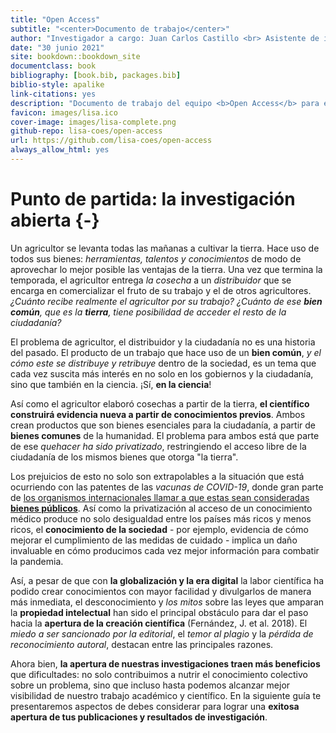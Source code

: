 ```yaml
--- 
title: "Open Access"
subtitle: "<center>Documento de trabajo</center>"
author: "Investigador a cargo: Juan Carlos Castillo <br> Asistente de investigación: Valentina Andrade <br> Pasante: Vanessa Leyton"
date: "30 junio 2021"
site: bookdown::bookdown_site
documentclass: book
bibliography: [book.bib, packages.bib]
biblio-style: apalike
link-citations: yes
description: "Documento de trabajo del equipo <b>Open Access</b> para el Laboratorio de Ciencia Social Abierta"
favicon: images/lisa.ico
cover-image: images/lisa-complete.png
github-repo: lisa-coes/open-access
url: https://github.com/lisa-coes/open-access
always_allow_html: yes
---
```


# Punto de partida: la investigación abierta {-}

Un agricultor se levanta todas las mañanas a cultivar la tierra.
Hace uso de todos sus bienes: *herramientas, talentos y conocimientos* de modo de  aprovechar lo mejor posible las ventajas de la tierra. Una vez que termina la temporada, el agricultor entrega *la cosecha* a un *distribuidor* que se encarga en comercializar el fruto de su trabajo y el de otros agricultores. *¿Cuánto recibe realmente el agricultor por su trabajo?* _¿Cuánto de ese **bien común**, que es la **tierra**, tiene posibilidad de acceder el resto de la ciudadanía?_

El problema de agricultor, el distribuidor y la ciudadanía no es una historia del pasado. El producto de un trabajo que hace uso de un **bien común**, *y el cómo este se distribuye y retribuye* dentro de la sociedad, es un tema que cada vez suscita más interés en no solo en los gobiernos y la ciudadanía, sino que también en la ciencia. ¡Sí, **en la ciencia**!

Así como el agricultor elaboró cosechas a partir de la tierra, **el científico construirá evidencia nueva a partir de conocimientos previos**. Ambos crean productos que son bienes esenciales para la ciudadanía, a partir de **bienes comunes** de la humanidad. El problema para ambos está que parte de ese *quehacer ha sido privatizado*, restringiendo el acceso libre de la ciudadanía de los mismos bienes que otorga "la tierra". 

Los prejuicios de esto no solo son extrapolables a la situación que está ocurriendo con las patentes de las *vacunas de COVID-19*, donde gran parte de [los organismos internacionales llamar a que estas sean consideradas **bienes públicos**](https://en.unesco.org/news/unesco-calls-covid-19-vaccines-be-considered-global-public-good). Así como la privatización al acceso de un conocimiento médico produce no solo desigualdad entre los países más ricos y menos ricos, el **conocimiento de la sociedad** - por ejemplo, evidencia de cómo mejorar el cumplimiento de las medidas de cuidado - implica un daño invaluable en cómo producimos cada vez mejor información para combatir la pandemia. 

Así, a pesar de que con **la globalización y la era digital** la labor científica ha podido crear conocimientos con mayor facilidad y divulgarlos de manera más inmediata, el desconocimiento y *los mitos* sobre las leyes que amparan la **propiedad intelectual** han sido el principal obstáculo para dar el paso hacia la **apertura de la creación científica** (Fernández, J. et al. 2018). El *miedo a ser sancionado por la editorial*, el *temor al plagio* y la *pérdida de reconocimiento autoral*, destacan entre las principales razones.

Ahora bien, **la apertura de nuestras investigaciones traen más beneficios** que dificultades: no solo contribuimos a nutrir el conocimiento colectivo sobre un problema, sino que incluso hasta podemos alcanzar mejor visibilidad de nuestro trabajo académico y científico. En la siguiente guía te presentaremos aspectos de debes considerar para lograr una **exitosa apertura de tus publicaciones y resultados de investigación**.



